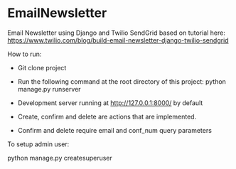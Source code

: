 # EmailNewsletter
Email Newsletter using Django and Twilio SendGrid based on tutorial here: https://www.twilio.com/blog/build-email-newsletter-django-twilio-sendgrid

How to run: 

* Git clone project 
* Run the following command at the root directory of this project: python manage.py runserver
* Development server running at http://127.0.0.1:8000/ by default  

* Create, confirm and delete are actions that are implemented. 
* Confirm and delete require email and conf_num query parameters 

To setup admin user:

python manage.py createsuperuser
